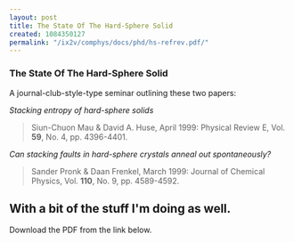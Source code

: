 ```yaml
---
layout: post
title: The State Of The Hard-Sphere Solid
created: 1084350127
permalink: "/ix2v/comphys/docs/phd/hs-refrev.pdf/"
---
```

### The State Of The Hard-Sphere Solid

A journal-club-style-type seminar outlining these two papers:

_Stacking entropy of hard-sphere solids_
> Siun-Chuon Mau & David A. Huse, April 1999: Physical Review E, Vol. __59__, No. 4, pp. 4396-4401.

_Can stacking faults in hard-sphere crystals anneal out spontaneously?_
> Sander Pronk & Daan Frenkel, March 1999: Journal of Chemical Physics, Vol. __110__, No. 9, pp. 4589-4592.

With a bit of the stuff I'm doing as well.
----
Download the PDF from the link below.
